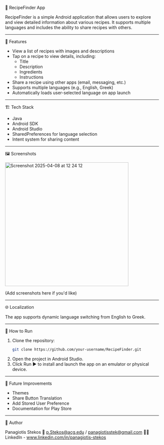 🍝 RecipeFinder App

RecipeFinder is a simple Android application that allows users to explore and view detailed information about various recipes. It supports multiple languages and includes the ability to share recipes with others.

---

📱 Features

- View a list of recipes with images and descriptions
- Tap on a recipe to view details, including:
  - Title
  - Description
  - Ingredients
  - Instructions
- Share a recipe using other apps (email, messaging, etc.)
- Supports multiple languages (e.g., English, Greek)
- Automatically loads user-selected language on app launch

---

🏗️ Tech Stack

- Java
- Android SDK
- Android Studio
- SharedPreferences for language selection
- Intent system for sharing content

---

🖼️ Screenshots

<img width="404" alt="Screenshot 2025-04-08 at 12 24 12" src="https://github.com/user-attachments/assets/b5ee0741-769d-495c-a73d-317d6759d8fd" />

(Add screenshots here if you'd like)

---

🌐 Localization

The app supports dynamic language switching from English to Greek.

---

🚀 How to Run

1. Clone the repository:
   ```bash
   git clone https://github.com/your-username/RecipeFinder.git
   
2. Open the project in Android Studio.
3. Click Run ▶️ to install and launch the app on an emulator or physical device.

---

🧪 Future Improvements

* Themes
* Share Button Translation
* Add Stored User Preference
* Documentation for Play Store

---

👤 Author

Panagiotis Stekos
📧 p.Stekos@acg.edu / panagiotisstek@gmail.com
🧑‍💻 LinkedIn - www.linkedin.com/in/panagiotis-stekos

